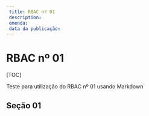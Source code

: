 ```yaml
---
 title: RBAC nº 01
 description:
 emenda:
 data da publicação:
---
```

# RBAC nº 01

[TOC]

Teste para utilização do RBAC nº 01 usando Markdown

## Seção 01 ##

